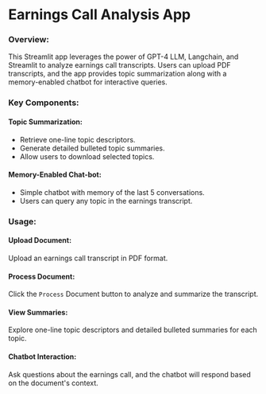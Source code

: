 # Earnings Call Analysis App
### Overview:
This Streamlit app leverages the power of GPT-4 LLM, Langchain, and Streamlit to analyze earnings call transcripts. Users can upload PDF transcripts, and the app provides topic summarization along with a memory-enabled chatbot for interactive queries.

### Key Components:
#### Topic Summarization:
* Retrieve one-line topic descriptors.
* Generate detailed bulleted topic summaries.
* Allow users to download selected topics.
#### Memory-Enabled Chat-bot:
* Simple chatbot with memory of the last 5 conversations.
* Users can query any topic in the earnings transcript.

### Usage:
#### Upload Document:
Upload an earnings call transcript in PDF format.
#### Process Document:
Click the ```Process``` Document button to analyze and summarize the transcript.
#### View Summaries:
Explore one-line topic descriptors and detailed bulleted summaries for each topic.
#### Chatbot Interaction:
Ask questions about the earnings call, and the chatbot will respond based on the document's context.

